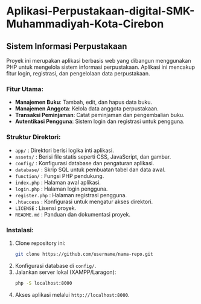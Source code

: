 # Aplikasi-Perpustakaan-digital-SMK-Muhammadiyah-Kota-Cirebon


## Sistem Informasi Perpustakaan

Proyek ini merupakan aplikasi berbasis web yang dibangun menggunakan PHP untuk mengelola sistem informasi perpustakaan. Aplikasi ini mencakup fitur login, registrasi, dan pengelolaan data perpustakaan.

### Fitur Utama:
- **Manajemen Buku**: Tambah, edit, dan hapus data buku.
- **Manajemen Anggota**: Kelola data anggota perpustakaan.
- **Transaksi Peminjaman**: Catat peminjaman dan pengembalian buku.
- **Autentikasi Pengguna**: Sistem login dan registrasi untuk pengguna.

### Struktur Direktori:
- `app/` : Direktori berisi logika inti aplikasi.
- `assets/` : Berisi file statis seperti CSS, JavaScript, dan gambar.
- `config/` : Konfigurasi database dan pengaturan aplikasi.
- `database/` : Skrip SQL untuk pembuatan tabel dan data awal.
- `function/` : Fungsi PHP pendukung.
- `index.php` : Halaman awal aplikasi.
- `login.php` : Halaman login pengguna.
- `register.php` : Halaman registrasi pengguna.
- `.htaccess` : Konfigurasi untuk mengatur akses direktori.
- `LICENSE` : Lisensi proyek.
- `README.md` : Panduan dan dokumentasi proyek.

### Instalasi:
1. Clone repository ini:
   ```bash
   git clone https://github.com/username/nama-repo.git
   ```
2. Konfigurasi database di `config/`.
3. Jalankan server lokal (XAMPP/Laragon):
   ```bash
   php -S localhost:8000
   ```
4. Akses aplikasi melalui `http://localhost:8000`.
